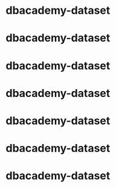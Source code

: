 # dbacademy-dataset
# dbacademy-dataset
# dbacademy-dataset
# dbacademy-dataset
# dbacademy-dataset
# dbacademy-dataset
# dbacademy-dataset
